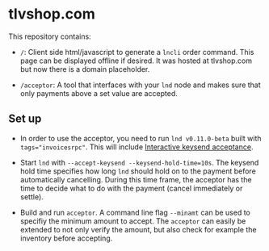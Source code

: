 # tlvshop.com

This repository contains:

* `/`: Client side html/javascript to generate a `lncli` order command. This page can be displayed offline if desired. It was hosted at tlvshop.com but now there is a domain placeholder.

* `/acceptor`: A tool that interfaces with your `lnd` node and makes sure that only payments above a set value are accepted.

## Set up

* In order to use the acceptor, you need to run `lnd v0.11.0-beta` built with `tags="invoicesrpc"`. This will include [Interactive keysend acceptance](https://github.com/lightningnetwork/lnd/pull/4167).

* Start `lnd` with `--accept-keysend --keysend-hold-time=10s`. The keysend hold time specifies how long `lnd` should hold on to the payment before automatically cancelling. During this time frame, the acceptor has the time to decide what to do with the payment (cancel immediately or settle).

* Build and run `acceptor`. A command line flag `--minamt` can be used to specifiy the minimum amount to accept. The `acceptor` can easily be extended to not only verify the amount, but also check for example the inventory before accepting.
